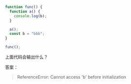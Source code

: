 ```js
function func() {
  function a() {
    console.log(b);
  }

  a();
  const b = "bbb";
}

func();
```

上面代码会输出什么？

答案：

> ReferenceError: Cannot access 'b' before initialization
